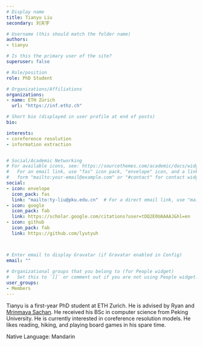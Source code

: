 ```yaml
---
# Display name
title: Tianyu Liu
secondary: 刘天宇

# Username (this should match the folder name)
authors:
- tianyu

# Is this the primary user of the site?
superuser: false

# Role/position
role: PhD Student

# Organizations/Affiliations
organizations:
- name: ETH Zürich
  url: "https://inf.ethz.ch"

# Short bio (displayed in user profile at end of posts)
bio: 

interests:
- coreference resolution
- information extraction


# Social/Academic Networking
# For available icons, see: https://sourcethemes.com/academic/docs/widgets/#icons
#   For an email link, use "fas" icon pack, "envelope" icon, and a link in the
#   form "mailto:your-email@example.com" or "#contact" for contact widget.
social:
- icon: envelope
  icon_pack: fas
  link: "mailto:ty-liu@pku.edu.cn"  # For a direct email link, use "mailto:test@example.org".
- icon: google
  icon_pack: fab
  link: https://scholar.google.com/citations?user=tDQ2E0UAAAAJ&hl=en
- icon: github
  icon_pack: fab
  link: https://github.com/lyutyuh



# Enter email to display Gravatar (if Gravatar enabled in Config)
email: ""
  
# Organizational groups that you belong to (for People widget)
#   Set this to `[]` or comment out if you are not using People widget.  
user_groups:
- Members
---
```

Tianyu is a first-year PhD student at ETH Zurich. He is advised by Ryan and [Mrinmaya Sachan](https://sites.google.com/site/mrinsachan/). He received his BSc in computer science from Peking University. He is currently interested in coreference resolution models. He likes reading, hiking, and playing board games in his spare time.

Native Language: Mandarin
